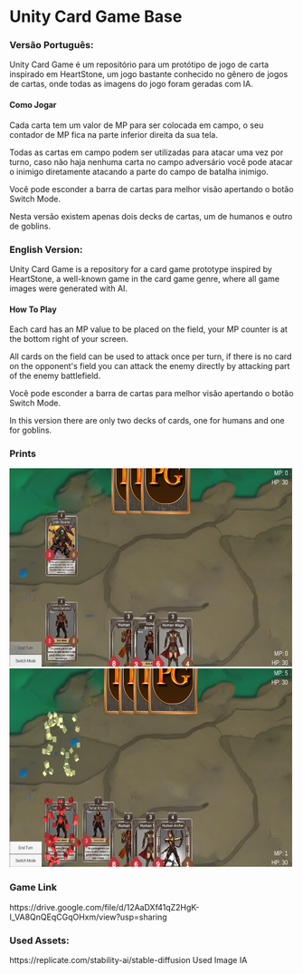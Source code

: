 # Unity Card Game Base

<h3>Versão Português:</h3>

Unity Card Game é um repositório para um protótipo de jogo de carta inspirado em HeartStone, um jogo bastante conhecido no gênero de jogos de cartas, onde todas as imagens do jogo foram geradas com IA.

<h4>Como Jogar</h4>
<p>Cada carta tem um valor de MP para ser colocada em campo, o seu contador de MP fica na parte inferior direita da sua tela.</p>
<p>Todas as cartas em campo podem ser utilizadas para atacar uma vez por turno, caso não haja nenhuma carta no campo adversário você pode atacar o inimigo diretamente atacando a parte do campo de batalha inimigo. </p>
<p>Você pode esconder a barra de cartas para melhor visão apertando o botão Switch Mode.</p>
<p>Nesta versão existem apenas dois decks de cartas, um de humanos e outro de goblins.</p>

<h3>English Version:</h3> 

Unity Card Game is a repository for a card game prototype inspired by HeartStone, a well-known game in the card game genre, where all game images were generated with AI.

<h4>How To Play</h4>

<p>Each card has an MP value to be placed on the field, your MP counter is at the bottom right of your screen.</p>
<p>All cards on the field can be used to attack once per turn, if there is no card on the opponent's field you can attack the enemy directly by attacking part of the enemy battlefield.</p>
<p>Você pode esconder a barra de cartas para melhor visão apertando o botão Switch Mode.</p>
<p>In this version there are only two decks of cards, one for humans and one for goblins.</p>

<h3>Prints</h3>
<div >
  <img src="https://github.com/Romulo1209/Unity-Card-Game/blob/main/Screenshots/Screen1.png" width=500px height=350px>
  <img src="https://github.com/Romulo1209/Unity-Card-Game/blob/main/Screenshots/Screen2.png" width=500px height=350px>
</div>

<h3>Game Link</h3>
https://drive.google.com/file/d/12AaDXf41qZ2HgK-I_VA8QnQEqCGqOHxm/view?usp=sharing

<h3>Used Assets:</h3>
https://replicate.com/stability-ai/stable-diffusion Used Image IA
